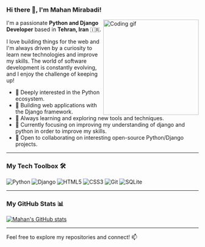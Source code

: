 ### Hi there 👋, I'm Mahan Mirabadi!

<img align="right" alt="Coding gif" width="250px" src="https://cdn.dribbble.com/users/1162077/screenshots/3848914/media/3209750b156032804438ac8843a42a49.gif">

I'm a passionate **Python and Django Developer** based in **Tehran, Iran** 🇮🇷.

I love building things for the web and I'm always driven by a curiosity to learn new technologies and improve my skills. The world of software development is constantly evolving, and I enjoy the challenge of keeping up!

*   🐍 Deeply interested in the Python ecosystem.
*   🚀 Building web applications with the Django framework.
*   🌱 Always learning and exploring new tools and techniques.
*   🔭 Currently focusing on improving my understanding of django and python in order to improve my skills.
*   👯 Open to collaborating on interesting open-source Python/Django projects.

---

### My Tech Toolbox 🛠️

![Python](https://img.shields.io/badge/python-3670A0?style=for-the-badge&logo=python&logoColor=ffdd54)
![Django](https://img.shields.io/badge/django-%23092E20.svg?style=for-the-badge&logo=django&logoColor=white)
![HTML5](https://img.shields.io/badge/html5-%23E34F26.svg?style=for-the-badge&logo=html5&logoColor=white)
![CSS3](https://img.shields.io/badge/css3-%231572B6.svg?style=for-the-badge&logo=css3&logoColor=white)
![Git](https://img.shields.io/badge/git-%23F05033.svg?style=for-the-badge&logo=git&logoColor=white)
![SQLite](https://img.shields.io/badge/sqlite-%2307405e.svg?style=for-the-badge&logo=sqlite&logoColor=white)
<!-- Add other technologies you use, like Docker, PostgreSQL, JavaScript frameworks, etc. -->

---

### My GitHub Stats 📊

[![Mahan's GitHub stats](https://github-readme-stats.vercel.app/api?username=Mahan-Mirabadi&show_icons=true&theme=radical)](https://github.com/anuraghazra/github-readme-stats)
<!-- You can also add top languages card:
[![Top Langs](https://github-readme-stats.vercel.app/api/top-langs/?username=Mahan-Mirabadi&layout=compact&theme=radical)](https://github.com/anuraghazra/github-readme-stats)
-->

---

Feel free to explore my repositories and connect! 📫
